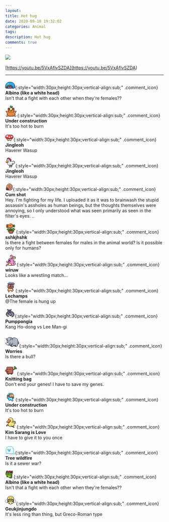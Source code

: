 ```yaml
---
layout: 
title: Hot hug
date: 2020-09-10 19:32:02
categories: Animal
tags: 
description: Hot hug
comments: true
---
```


![](http://social.phinf.naver.net/20200814_170/1597414398675fVTbk_GIF/mmm.gif)

[https://youtu.be/5VxAfIvSZDA](<https://youtu.be/5VxAfIvSZDA>)

* * *

![comment](/assets/character/turtle.png){:style="width:30px;height:30px;vertical-align:sub;" .comment_icon} **Albino (like a white head)**  
Isn't that a fight with each other when they're females??   
  
![comment](/assets/character/bird.png){:style="width:30px;height:30px;vertical-align:sub;" .comment_icon} **Under construction**  
It's too hot to burn   
  
![comment](/assets/character/mushroom.png){:style="width:30px;height:30px;vertical-align:sub;" .comment_icon} **Jingleoh**  
Haverer Wasup   
  
![comment](/assets/character/chicken.png){:style="width:30px;height:30px;vertical-align:sub;" .comment_icon} **Jingleoh**  
Haverer Wasup   
  
![comment](/assets/character/snail.png){:style="width:30px;height:30px;vertical-align:sub;" .comment_icon} **Cum shot**  
Hey. I'm fighting for my life. I uploaded it as it was to brainwash the stupid assassin's assholes as human beings, but the thoughts themselves were annoying, so I only understood what was seen primarily as seen in the filter's eyes. ..  
  
![comment](/assets/character/plant.png){:style="width:30px;height:30px;vertical-align:sub;" .comment_icon} **sshkjhshk**  
Is there a fight between females for males in the animal world? Is it possible only for humans?  
  
![comment](/assets/character/bunny.png){:style="width:30px;height:30px;vertical-align:sub;" .comment_icon} **wiruw**  
Looks like a wrestling match...   
  
![comment](/assets/character/mask.png){:style="width:30px;height:30px;vertical-align:sub;" .comment_icon} **Lechamps**  
@The female is hung up  
  
![comment](/assets/character/bat.png){:style="width:30px;height:30px;vertical-align:sub;" .comment_icon} **Pumppongia**  
Kang Ho-dong vs Lee Man-gi   
  
![comment](/assets/character/rino.png){:style="width:30px;height:30px;vertical-align:sub;" .comment_icon} **Worries**  
Is there a bull?   
  
![comment](/assets/character/trunk.png){:style="width:30px;height:30px;vertical-align:sub;" .comment_icon} **Knitting bag**  
Don't end your genes! I have to save my genes.  
  
![comment](/assets/character/goggle.png){:style="width:30px;height:30px;vertical-align:sub;" .comment_icon} **Under construction**  
It's too hot to burn   
  
![comment](/assets/character/duck.png){:style="width:30px;height:30px;vertical-align:sub;" .comment_icon} **Kim Sarang is Love**  
I have to give it to you once   
  
![comment](/assets/character/ghost.png){:style="width:30px;height:30px;vertical-align:sub;" .comment_icon} **Tree wildfire**  
Is it a sewer war?   
  
![comment](/assets/character/frog.png){:style="width:30px;height:30px;vertical-align:sub;" .comment_icon} **Albino (like a white head)**  
Isn't that a fight with each other when they're females??   
  
![comment](/assets/character/bee.png){:style="width:30px;height:30px;vertical-align:sub;" .comment_icon} **Geukjinjungdo**  
It's less ring than thing, but Greco-Roman type   
  

